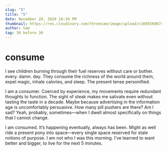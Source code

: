 ```yaml
---
slug: "5"
title: "5"
date: November 20, 2020 10:39 PM
thumbnail: https://res.cloudinary.com/threesam/image/upload/v1605560674/2020.07.31-21.59.35-254117_vqzwmu.png
author: Sam
tag: 30 before 30
---
```

# consume

I see children burning through their fuel reserves without care or bother. every. damn. day. They consume the richness of the world around them, expel magic, inhale calories, and sleep. The present tense personified.

I am a consumer. Coerced by experience, my movements require redundant thoughts to function. The sight of steak makes me salivate even without tasting the taste in a decade. Maybe because advertising in the information age is uncomfortably persuasive. How many pill pushers are there? Am I sad? Yeah, probably, sometimes—when I dwell almost specifically on things that I cannot change.

I am consumed. It’s happening eventually, always has been. Might as well ride a present pony into space—every single space reserved for stale notions of purpose. I am not who I was this morning. I’ve learned to want better and bigger, to live for the next 5 minutes.